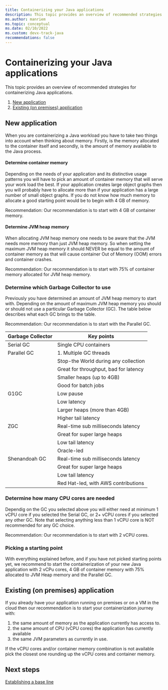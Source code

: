 ```yaml
---
title: Containerizing your Java applications
description: This topic provides an overview of recommended strategies for containerizing your Java applications.
ms.author: manriem
ms.topic: conceptual
ms.date: 02/10/2022
ms.custom: devx-track-java
recommendations: false
---
```


# Containerizing your Java applications

This topic provides an overview of recommended strategies for containerizing Java applications.

1. [New application](#new-application)
1. [Existing (on premises) application](#existing-on-premises-application)

## New application

When you are containerizing a Java workload you have to take two things into account when thinking about memory. Firstly, is the memory allocated to the container itself and secondly, is the amount of memory available to the Java process.

#### Determine container memory

Depending on the needs of your application and its distinctive usage patterns you will have to pick an amount of container memory that will serve your work load the best. If your application creates large object graphs then you will probably have to allocate more than if your application has a large number of small object graphs. If you do not know how much memory to allocate a good starting point would be to begin with 4 GB of memory.

Recommendation: Our recommendation is to start with 4 GB of container memory.

#### Determine JVM heap memory

When allocating JVM heap memory one needs to be aware that the JVM needs more memory than just JVM heap memory. So when setting the maximum JVM heap memory it should NEVER be equal to the amount of container memory as that will cause container Out of Memory (OOM) errors and container crashes. 

Recommendation: Our recommendation is to start with 75% of container memory allocated for JVM heap memory.

### Determine which Garbage Collector to use

Previously you have determined an amount of JVM heap memory to start with. Depending on the amount of maximum JVM heap memory you should or should not use a particular Garbage Collector (GC). The table below describes what each GC brings to the table.

Recommendation: Our recommendation is to start with the Parallel GC.

| Garbage Collector | Key points |
|-------------------|------------|
| Serial GC         | Single CPU containers |
| Parallel GC       | 1. Multiple GC threads |
|                   | Stop-the World during any collection |
|                   | Great for throughput, bad for latency |
|                   | Smaller heaps (up to 4GB) |
|                   | Good for batch jobs |
| G1GC              | Low pause |
|                   | Low latency |
|                   | Larger heaps (more than 4GB) |
|                   | Higher tail latency |
| ZGC               | Real-time sub milliseconds latency |
|                   | Great for super large heaps |
|                   | Low tail latency |
|                   | Oracle-led |
| Shenandoah GC     | Real-time sub milliseconds latency |
|                   | Great for super large heaps |
|                   | Low tail latency |
|                   | Red Hat-led, with AWS contributions |


### Determine how many CPU cores are needed

Dependig on the GC you selected above you will either need at minimum 1 vCPU core if you selected the Serial GC, or 2+ vCPU cores if you selected any other GC. Note that selecting anything less than 1 vCPU core is NOT recommended for any GC choice.

Recommendation: Our recommendation is to start with 2 vCPU cores.

### Picking a starting point

With everything explained before, and if you have not picked starting points yet, we recommend to start the containerization of your new Java application with 2 vCPu cores, 4 GB of container memory with 75% allocated to JVM Heap memory and the Parallel GC. 

## Existing (on premises) application 

If you already have your application running on premises or on a VM in the cloud then our recommendation is to start your containerization journey with:

1. the same amount of memory as the application currently has access to.
1. the same amount of CPU (vCPU cores) the application has currently available
1. the same JVM parameters as currently in use.

If the vCPU cores and/or container memory combination is not available pick the closest one rounding up the vCPU cores and container memory.

## Next steps

[Establishing a base line](containers-baseline.md)
